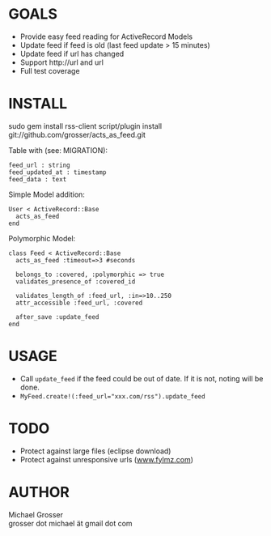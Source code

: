 GOALS
=====
 - Provide easy feed reading for ActiveRecord Models
 - Update feed if feed is old (last feed update > 15 minutes)
 - Update feed if url has changed 
 - Support http://url and url
 - Full test coverage


INSTALL
=======
sudo gem install rss-client
script/plugin install git://github.com/grosser/acts_as_feed.git

Table with (see: MIGRATION):

    feed_url : string
    feed_updated_at : timestamp
    feed_data : text

Simple Model addition:

    User < ActiveRecord::Base
      acts_as_feed
    end
    
Polymorphic Model:

    class Feed < ActiveRecord::Base
      acts_as_feed :timeout=>3 #seconds
      
      belongs_to :covered, :polymorphic => true
      validates_presence_of :covered_id
      
      validates_length_of :feed_url, :in=>10..250
      attr_accessible :feed_url, :covered
      
      after_save :update_feed
    end

 
USAGE
=====
 - Call `update_feed` if the feed could be out of date. If it is not, noting will be done.
 - `MyFeed.create!(:feed_url="xxx.com/rss").update_feed`
 

TODO
====
 - Protect against large files (eclipse download)
 - Protect against unresponsive urls (www.fylmz.com) 

 
AUTHOR
======
  Michael Grosser  
  grosser dot michael ät gmail dot com  